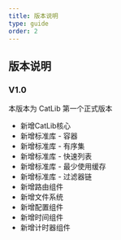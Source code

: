 ```yaml
---
title: 版本说明
type: guide
order: 2
---
```


## 版本说明

### V1.0

<p class="tip">本版本为 CatLib 第一个正式版本</p>

- 新增CatLib核心
- 新增标准库 - 容器
- 新增标准库 - 有序集
- 新增标准库 - 快速列表
- 新增标准库 - 最少使用缓存
- 新增标准库 - 过滤器链
- 新增路由组件
- 新增文件系统
- 新增配置组件
- 新增时间组件
- 新增计时器组件